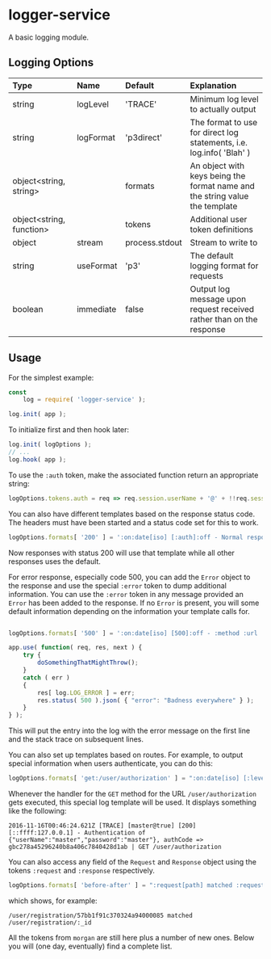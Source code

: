 # logger-service

A basic logging module.

## Logging Options

| Type                     | Name      | Default        | Explanation                                                                 |
| :---                     | :---      | :---           | :---                                                                        |
| string                   | logLevel  | 'TRACE'        | Minimum log level to actually output                                        |
| string                   | logFormat | 'p3direct'     | The format to use for direct log statements, i.e. log.info( 'Blah' )        |
| object<string, string>   |           | formats        | An object with keys being the format name and the string value the template |
| object<string, function> |           | tokens         | Additional user token definitions                                           |
| object                   | stream    | process.stdout | Stream to write to                                                          |
| string                   | useFormat | 'p3'           | The default logging format for requests                                     |
| boolean                  | immediate | false          | Output log message upon request received rather than on the response        |


## Usage

For the simplest example:

```js
const
    log = require( 'logger-service' );

log.init( app );
```

To initialize first and then hook later:
```js
log.init( logOptions );
// ...
log.hook( app );
```

To use the `:auth` token, make the associated function return an appropriate string:
```js
logOptions.tokens.auth = req => req.session.userName + '@' + !!req.session.password;
```

You can also have different templates based on the response status code. The headers must have been started and a status code set
for this to work.
```js
logOptions.formats[ '200' ] = ':on:date[iso] [:auth]:off - Normal response with :res[content-length] bytes | :method :url' 
```
Now responses with status 200 will use that template while all other responses uses the default.

For error response, especially code 500, you can add the `Error` object to the response and use the special `:error` token
to dump additional information. You can use the `:error` token in any message provided an `Error` has been added to the response.
If no `Error` is present, you will some default information depending on the information your template calls for.
```js

logOptions.formats[ '500' ] = ':on:date[iso] [500]:off - :method :url | ERROR: :error[message]\n:error[stack]';

app.use( function( req, res, next ) {
    try {
        doSomethingThatMightThrow();
    }
    catch ( err )
    {
        res[ log.LOG_ERROR ] = err;
        res.status( 500 ).json( { "error": "Badness everywhere" } );
    }
} );
```
This will put the entry into the log with the error message on the first line and the stack trace on subsequent lines.

You can also set up templates based on routes. For example, to output special information when users authenticate, you can do this:
```js
logOptions.formats[ 'get:/user/authorization' ] = ":on:date[iso] [:level] [:auth] [:status] [:remote-addr]:off - Authentication of :req[p3-credentials], authCode => :res[p3-authcode] | :method :url";
```
Whenever the handler for the `GET` method for the URL `/user/authorization` gets executed, this special log template will
be used. It displays something like the following:
```
2016-11-16T00:46:24.621Z [TRACE] [master@true] [200] [::ffff:127.0.0.1] - Authentication of {"userName":"master","password":"master"}, authCode => gbc278a45296240b8a406c7840428d1ab | GET /user/authorization
```
You can also access any field of the `Request` and `Response` object using the tokens `:request` and `:response` respectively.
```js
logOptions.formats[ 'before-after' ] = ":request[path] matched :request[route.path], the method was :method";
```
which shows, for example:
```
/user/registration/57bb1f91c370324a94000085 matched /user/registration/:_id
```
All the tokens from `morgan` are still here plus a number of new ones. Below you will (one day, eventually) find a complete list.

